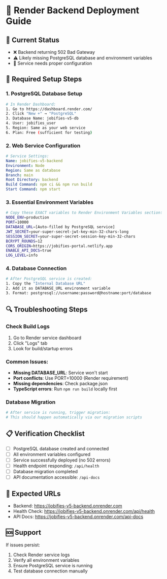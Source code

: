# 🚀 Render Backend Deployment Guide

## 🎯 Current Status
- ❌ Backend returning 502 Bad Gateway
- ⚠️  Likely missing PostgreSQL database and environment variables
- 📝 Service needs proper configuration

## 🔧 Required Setup Steps

### 1. PostgreSQL Database Setup
```bash
# In Render Dashboard:
1. Go to https://dashboard.render.com/
2. Click "New +" → "PostgreSQL"
3. Database Name: jobifies-v5-db
4. User: jobifies_user
5. Region: Same as your web service
6. Plan: Free (sufficient for testing)
```

### 2. Web Service Configuration
```yaml
# Service Settings:
Name: jobifies-v5-backend
Environment: Node
Region: Same as database
Branch: main
Root Directory: backend
Build Command: npm ci && npm run build
Start Command: npm start
```

### 3. Essential Environment Variables
```bash
# Copy these EXACT variables to Render Environment Variables section:
NODE_ENV=production
PORT=10000
DATABASE_URL=[Auto-filled by PostgreSQL service]
JWT_SECRET=your-super-secret-jwt-key-min-32-chars-long
SESSION_SECRET=your-super-secret-session-key-min-32-chars
BCRYPT_ROUNDS=12
CORS_ORIGIN=https://jobifies-portal.netlify.app
ENABLE_API_DOCS=true
LOG_LEVEL=info
```

### 4. Database Connection
```bash
# After PostgreSQL service is created:
1. Copy the "Internal Database URL" 
2. Add it as DATABASE_URL environment variable
3. Format: postgresql://username:password@hostname:port/database
```

## 🔍 Troubleshooting Steps

### Check Build Logs
1. Go to Render service dashboard
2. Click "Logs" tab
3. Look for build/startup errors

### Common Issues:
- **Missing DATABASE_URL**: Service won't start
- **Port conflicts**: Use PORT=10000 (Render requirement)
- **Missing dependencies**: Check package.json
- **TypeScript errors**: Run `npm run build` locally first

### Database Migration
```bash
# After service is running, trigger migration:
# This should happen automatically via our migration scripts
```

## 📋 Verification Checklist
- [ ] PostgreSQL database created and connected
- [ ] All environment variables configured
- [ ] Service successfully deployed (no 502 errors)
- [ ] Health endpoint responding: `/api/health`
- [ ] Database migration completed
- [ ] API documentation accessible: `/api-docs`

## 🔗 Expected URLs
- Backend: https://jobifies-v5-backend.onrender.com
- Health Check: https://jobifies-v5-backend.onrender.com/api/health
- API Docs: https://jobifies-v5-backend.onrender.com/api-docs

## 🆘 Support
If issues persist:
1. Check Render service logs
2. Verify all environment variables
3. Ensure PostgreSQL service is running
4. Test database connection manually